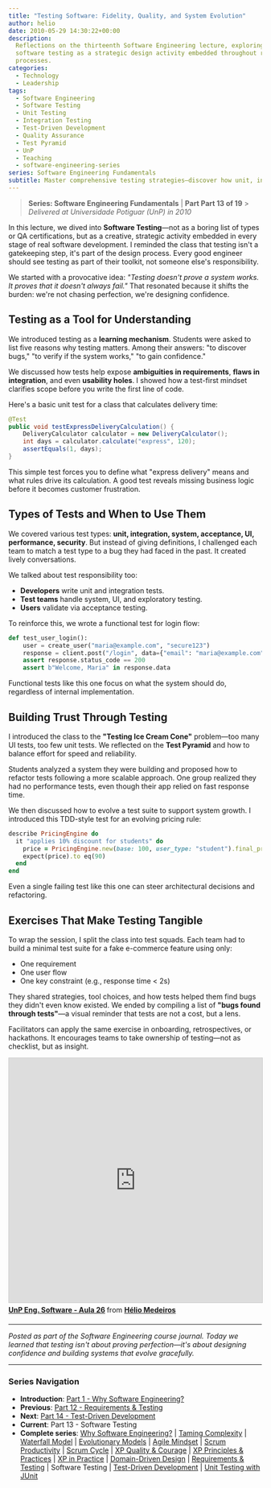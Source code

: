 ```yaml
---
title: "Testing Software: Fidelity, Quality, and System Evolution"
author: helio
date: 2010-05-29 14:30:22+00:00
description:
  Reflections on the thirteenth Software Engineering lecture, exploring
  software testing as a strategic design activity embedded throughout real development
  processes.
categories:
  - Technology
  - Leadership
tags:
  - Software Engineering
  - Software Testing
  - Unit Testing
  - Integration Testing
  - Test-Driven Development
  - Quality Assurance
  - Test Pyramid
  - UnP
  - Teaching
  - software-engineering-series
series: Software Engineering Fundamentals
subtitle: Master comprehensive testing strategies—discover how unit, integration, and system testing work together to create robust verification pyramids that catch bugs early and build user confidence
---
```


> **Series: Software Engineering Fundamentals** | **Part Part 13 of 19** > _Delivered at Universidade Potiguar (UnP) in 2010_

In this lecture, we dived into **Software Testing**—not as a boring list of types or QA certifications, but as a creative, strategic activity embedded in every stage of real software development. I reminded the class that testing isn't a gatekeeping step, it's part of the design process. Every good engineer should see testing as part of their toolkit, not someone else's responsibility.

We started with a provocative idea: _"Testing doesn't prove a system works. It proves that it doesn't always fail."_ That resonated because it shifts the burden: we're not chasing perfection, we're designing confidence.

## Testing as a Tool for Understanding

We introduced testing as a **learning mechanism**. Students were asked to list five reasons why testing matters. Among their answers: "to discover bugs," "to verify if the system works," "to gain confidence."

We discussed how tests help expose **ambiguities in requirements**, **flaws in integration**, and even **usability holes**. I showed how a test-first mindset clarifies scope before you write the first line of code.

Here's a basic unit test for a class that calculates delivery time:

```java
@Test
public void testExpressDeliveryCalculation() {
    DeliveryCalculator calculator = new DeliveryCalculator();
    int days = calculator.calculate("express", 120);
    assertEquals(1, days);
}
```

This simple test forces you to define what "express delivery" means and what rules drive its calculation. A good test reveals missing business logic before it becomes customer frustration.

## Types of Tests and When to Use Them

We covered various test types: **unit, integration, system, acceptance, UI, performance, security**. But instead of giving definitions, I challenged each team to match a test type to a bug they had faced in the past. It created lively conversations.

We talked about test responsibility too:

- **Developers** write unit and integration tests.
- **Test teams** handle system, UI, and exploratory testing.
- **Users** validate via acceptance testing.

To reinforce this, we wrote a functional test for login flow:

```python
def test_user_login():
    user = create_user("maria@example.com", "secure123")
    response = client.post("/login", data={"email": "maria@example.com", "password": "secure123"})
    assert response.status_code == 200
    assert b"Welcome, Maria" in response.data
```

Functional tests like this one focus on what the system should do, regardless of internal implementation.

## Building Trust Through Testing

I introduced the class to the **"Testing Ice Cream Cone"** problem—too many UI tests, too few unit tests. We reflected on the **Test Pyramid** and how to balance effort for speed and reliability.

Students analyzed a system they were building and proposed how to refactor tests following a more scalable approach. One group realized they had no performance tests, even though their app relied on fast response time.

We then discussed how to evolve a test suite to support system growth. I introduced this TDD-style test for an evolving pricing rule:

```ruby
describe PricingEngine do
  it "applies 10% discount for students" do
    price = PricingEngine.new(base: 100, user_type: "student").final_price
    expect(price).to eq(90)
  end
end
```

Even a single failing test like this one can steer architectural decisions and refactoring.

## Exercises That Make Testing Tangible

To wrap the session, I split the class into test squads. Each team had to build a minimal test suite for a fake e-commerce feature using only:

- One requirement
- One user flow
- One key constraint (e.g., response time < 2s)

They shared strategies, tool choices, and how tests helped them find bugs they didn't even know existed. We ended by compiling a list of **"bugs found through tests"**—a visual reminder that tests are not a cost, but a lens.

Facilitators can apply the same exercise in onboarding, retrospectives, or hackathons. It encourages teams to take ownership of testing—not as checklist, but as insight.

<div style="margin-bottom: 20px;">
<iframe src="https://www.slideshare.net/slideshow/embed_code/key/2djxpcSYwJnMsu?startSlide=1" width="597" height="486" frameborder="0" marginwidth="0" marginheight="0" scrolling="no" style="border:1px solid #CCC; border-width:1px; margin-bottom:5px;max-width: 100%;" allowfullscreen></iframe> <div style="margin-bottom:5px"><strong> <a href="https://pt.slideshare.net/slideshow/un-p-aula-26/4328245" title="UnP Eng. Software - Aula 26" target="_blank">UnP Eng. Software - Aula 26</a> </strong> from <strong> <a href="https://www.slideshare.net/heliomedeiros" target="_blank">Hélio Medeiros</a> </strong></div></div>

---

_Posted as part of the Software Engineering course journal. Today we learned that testing isn't about proving perfection—it's about designing confidence and building systems that evolve gracefully._

---

### **Series Navigation**

- **Introduction**: [Part 1 - Why Software Engineering?](../2010-02-24-software-engineering-purpose/)
- **Previous**: [Part 12 - Requirements & Testing](../2010-05-22-requirements-validation-tests/)
- **Next**: [Part 14 - Test-Driven Development](../2010-06-05-test-driven-development/)
- **Current**: Part 13 - Software Testing
- **Complete series**: [Why Software Engineering?](../2010-02-24-software-engineering-purpose/) | [Taming Complexity](../2010-03-02-complexity-process/) | [Waterfall Model](../2010-03-10-waterfall-model/) | [Evolutionary Models](../2010-03-18-evolutionary-models/) | [Agile Mindset](../2010-03-26-agile-mindset/) | [Scrum Productivity](../2010-04-03-scrum-productivity/) | [Scrum Cycle](../2010-04-11-scrum-cycle/) | [XP Quality & Courage](../2010-04-19-xp-quality-courage/) | [XP Principles & Practices](../2010-05-01-xp-principles-practices/) | [XP in Practice](../2010-05-08-applying-xp-strategies/) | [Domain-Driven Design](../2010-05-15-domain-driven-design/) | [Requirements & Testing](../2010-05-22-requirements-validation-tests/) | Software Testing | [Test-Driven Development](../2010-06-05-test-driven-development/) | [Unit Testing with JUnit](../2010-06-12-junit-unit-testing/)
